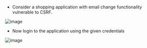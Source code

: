 - Consider a shopping application with email change functionality vulnerable to CSRF.

![image](https://github.com/Akhilkj123/Portswigger/assets/65653010/1efe271f-c8b8-4248-b032-ed5aaa03db9a)

- Now login to the application using the given credentials

![image](https://github.com/Akhilkj123/Portswigger/assets/65653010/78400f92-e1ec-414c-94e4-2533d034c89e)

